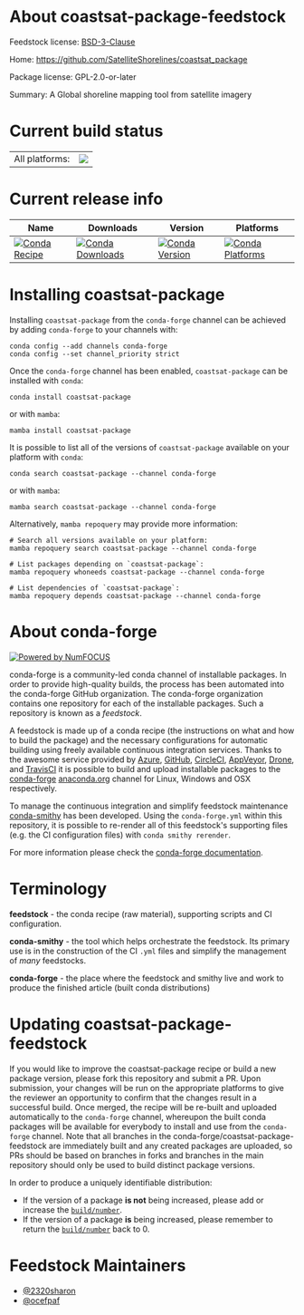 About coastsat-package-feedstock
================================

Feedstock license: [BSD-3-Clause](https://github.com/conda-forge/coastsat-package-feedstock/blob/main/LICENSE.txt)

Home: https://github.com/SatelliteShorelines/coastsat_package

Package license: GPL-2.0-or-later

Summary: A Global shoreline mapping tool from satellite imagery

Current build status
====================


<table><tr><td>All platforms:</td>
    <td>
      <a href="https://dev.azure.com/conda-forge/feedstock-builds/_build/latest?definitionId=20139&branchName=main">
        <img src="https://dev.azure.com/conda-forge/feedstock-builds/_apis/build/status/coastsat-package-feedstock?branchName=main">
      </a>
    </td>
  </tr>
</table>

Current release info
====================

| Name | Downloads | Version | Platforms |
| --- | --- | --- | --- |
| [![Conda Recipe](https://img.shields.io/badge/recipe-coastsat--package-green.svg)](https://anaconda.org/conda-forge/coastsat-package) | [![Conda Downloads](https://img.shields.io/conda/dn/conda-forge/coastsat-package.svg)](https://anaconda.org/conda-forge/coastsat-package) | [![Conda Version](https://img.shields.io/conda/vn/conda-forge/coastsat-package.svg)](https://anaconda.org/conda-forge/coastsat-package) | [![Conda Platforms](https://img.shields.io/conda/pn/conda-forge/coastsat-package.svg)](https://anaconda.org/conda-forge/coastsat-package) |

Installing coastsat-package
===========================

Installing `coastsat-package` from the `conda-forge` channel can be achieved by adding `conda-forge` to your channels with:

```
conda config --add channels conda-forge
conda config --set channel_priority strict
```

Once the `conda-forge` channel has been enabled, `coastsat-package` can be installed with `conda`:

```
conda install coastsat-package
```

or with `mamba`:

```
mamba install coastsat-package
```

It is possible to list all of the versions of `coastsat-package` available on your platform with `conda`:

```
conda search coastsat-package --channel conda-forge
```

or with `mamba`:

```
mamba search coastsat-package --channel conda-forge
```

Alternatively, `mamba repoquery` may provide more information:

```
# Search all versions available on your platform:
mamba repoquery search coastsat-package --channel conda-forge

# List packages depending on `coastsat-package`:
mamba repoquery whoneeds coastsat-package --channel conda-forge

# List dependencies of `coastsat-package`:
mamba repoquery depends coastsat-package --channel conda-forge
```


About conda-forge
=================

[![Powered by
NumFOCUS](https://img.shields.io/badge/powered%20by-NumFOCUS-orange.svg?style=flat&colorA=E1523D&colorB=007D8A)](https://numfocus.org)

conda-forge is a community-led conda channel of installable packages.
In order to provide high-quality builds, the process has been automated into the
conda-forge GitHub organization. The conda-forge organization contains one repository
for each of the installable packages. Such a repository is known as a *feedstock*.

A feedstock is made up of a conda recipe (the instructions on what and how to build
the package) and the necessary configurations for automatic building using freely
available continuous integration services. Thanks to the awesome service provided by
[Azure](https://azure.microsoft.com/en-us/services/devops/), [GitHub](https://github.com/),
[CircleCI](https://circleci.com/), [AppVeyor](https://www.appveyor.com/),
[Drone](https://cloud.drone.io/welcome), and [TravisCI](https://travis-ci.com/)
it is possible to build and upload installable packages to the
[conda-forge](https://anaconda.org/conda-forge) [anaconda.org](https://anaconda.org/)
channel for Linux, Windows and OSX respectively.

To manage the continuous integration and simplify feedstock maintenance
[conda-smithy](https://github.com/conda-forge/conda-smithy) has been developed.
Using the ``conda-forge.yml`` within this repository, it is possible to re-render all of
this feedstock's supporting files (e.g. the CI configuration files) with ``conda smithy rerender``.

For more information please check the [conda-forge documentation](https://conda-forge.org/docs/).

Terminology
===========

**feedstock** - the conda recipe (raw material), supporting scripts and CI configuration.

**conda-smithy** - the tool which helps orchestrate the feedstock.
                   Its primary use is in the construction of the CI ``.yml`` files
                   and simplify the management of *many* feedstocks.

**conda-forge** - the place where the feedstock and smithy live and work to
                  produce the finished article (built conda distributions)


Updating coastsat-package-feedstock
===================================

If you would like to improve the coastsat-package recipe or build a new
package version, please fork this repository and submit a PR. Upon submission,
your changes will be run on the appropriate platforms to give the reviewer an
opportunity to confirm that the changes result in a successful build. Once
merged, the recipe will be re-built and uploaded automatically to the
`conda-forge` channel, whereupon the built conda packages will be available for
everybody to install and use from the `conda-forge` channel.
Note that all branches in the conda-forge/coastsat-package-feedstock are
immediately built and any created packages are uploaded, so PRs should be based
on branches in forks and branches in the main repository should only be used to
build distinct package versions.

In order to produce a uniquely identifiable distribution:
 * If the version of a package **is not** being increased, please add or increase
   the [``build/number``](https://docs.conda.io/projects/conda-build/en/latest/resources/define-metadata.html#build-number-and-string).
 * If the version of a package **is** being increased, please remember to return
   the [``build/number``](https://docs.conda.io/projects/conda-build/en/latest/resources/define-metadata.html#build-number-and-string)
   back to 0.

Feedstock Maintainers
=====================

* [@2320sharon](https://github.com/2320sharon/)
* [@ocefpaf](https://github.com/ocefpaf/)

